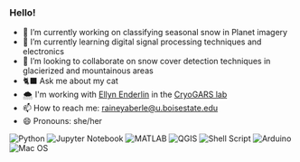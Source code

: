 ### Hello!

- 🔭 I’m currently working on classifying seasonal snow in Planet imagery
- 🌱 I’m currently learning digital signal processing techniques and electronics
- 🤔 I’m looking to collaborate on snow cover detection techniques in glacierized and mountainous areas
- 🐈‍⬛ Ask me about my cat
- 🌨 I'm working with [Ellyn Enderlin](https://github.com/ellynenderlin) in the [CryoGARS lab](https://www.boisestate.edu/earth-cryogars/)
- 📫 How to reach me: raineyaberle@u.boisestate.edu
- 😄 Pronouns: she/her

![Python](https://img.shields.io/badge/python-3670A0?style=for-the-badge&logo=python&logoColor=ffdd54)
![Jupyter Notebook](https://img.shields.io/badge/jupyter-%23FA0F00.svg?style=for-the-badge&logo=jupyter&logoColor=white)
![MATLAB](https://img.shields.io/badge/-MATLAB-orange?style=for-the-badge&logo=MATLAB)
![QGIS](https://img.shields.io/badge/qgis-3.24_Tisler-93b023?&style=for-the-badge&logo=qgis&logoColor=white)
![Shell Script](https://img.shields.io/badge/shell_script-%23121011.svg?style=for-the-badge&logo=gnu-bash&logoColor=white)
![Arduino](https://img.shields.io/badge/-Arduino-00979D?style=for-the-badge&logo=Arduino&logoColor=white)
![Mac OS](https://img.shields.io/badge/mac%20os-000000?style=for-the-badge&logo=macos&logoColor=F0F0F0)

